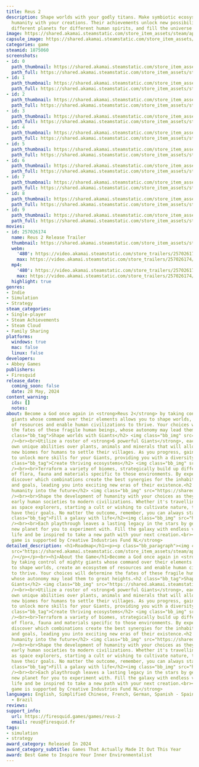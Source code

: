 ```yaml
---
title: Reus 2
description: Shape worlds with your godly titans. Make symbiotic ecosystems and inspire
  humanity with your creations. Their achievements unlock new possibilities. Make
  different planets for different human spirits, and fill the universe with life!
image: https://shared.akamai.steamstatic.com/store_item_assets/steam/apps/1875060/header.jpg?t=1732720987
capsule_image: https://shared.akamai.steamstatic.com/store_item_assets/steam/apps/1875060/8cbfb6eb800d81f97d72b7ea887da607d70eabb5/capsule_231x87.jpg?t=1732720987
categories: game
steamid: 1875060
screenshots:
- id: 0
  path_thumbnail: https://shared.akamai.steamstatic.com/store_item_assets/steam/apps/1875060/ss_96779e4b5d25579294a6db9a733e0c0b977c773e.600x338.jpg?t=1732720987
  path_full: https://shared.akamai.steamstatic.com/store_item_assets/steam/apps/1875060/ss_96779e4b5d25579294a6db9a733e0c0b977c773e.1920x1080.jpg?t=1732720987
- id: 1
  path_thumbnail: https://shared.akamai.steamstatic.com/store_item_assets/steam/apps/1875060/ss_98bfe72c1f49c00f337c841ad034cbf5ba497c48.600x338.jpg?t=1732720987
  path_full: https://shared.akamai.steamstatic.com/store_item_assets/steam/apps/1875060/ss_98bfe72c1f49c00f337c841ad034cbf5ba497c48.1920x1080.jpg?t=1732720987
- id: 2
  path_thumbnail: https://shared.akamai.steamstatic.com/store_item_assets/steam/apps/1875060/ss_6df15484ccb945174ead2556e309b2e5ebcc93d7.600x338.jpg?t=1732720987
  path_full: https://shared.akamai.steamstatic.com/store_item_assets/steam/apps/1875060/ss_6df15484ccb945174ead2556e309b2e5ebcc93d7.1920x1080.jpg?t=1732720987
- id: 3
  path_thumbnail: https://shared.akamai.steamstatic.com/store_item_assets/steam/apps/1875060/ss_97361f210a085ad629c0c041ee43224cbe9ff03c.600x338.jpg?t=1732720987
  path_full: https://shared.akamai.steamstatic.com/store_item_assets/steam/apps/1875060/ss_97361f210a085ad629c0c041ee43224cbe9ff03c.1920x1080.jpg?t=1732720987
- id: 4
  path_thumbnail: https://shared.akamai.steamstatic.com/store_item_assets/steam/apps/1875060/ss_b92be11895576aa05e72b0800d08e9c4313e7a34.600x338.jpg?t=1732720987
  path_full: https://shared.akamai.steamstatic.com/store_item_assets/steam/apps/1875060/ss_b92be11895576aa05e72b0800d08e9c4313e7a34.1920x1080.jpg?t=1732720987
- id: 5
  path_thumbnail: https://shared.akamai.steamstatic.com/store_item_assets/steam/apps/1875060/ss_dadaf870ae5595c2831f0f86b350f86f041be7fc.600x338.jpg?t=1732720987
  path_full: https://shared.akamai.steamstatic.com/store_item_assets/steam/apps/1875060/ss_dadaf870ae5595c2831f0f86b350f86f041be7fc.1920x1080.jpg?t=1732720987
- id: 6
  path_thumbnail: https://shared.akamai.steamstatic.com/store_item_assets/steam/apps/1875060/ss_099121512f998e53753ff8aac13939494eb30381.600x338.jpg?t=1732720987
  path_full: https://shared.akamai.steamstatic.com/store_item_assets/steam/apps/1875060/ss_099121512f998e53753ff8aac13939494eb30381.1920x1080.jpg?t=1732720987
- id: 7
  path_thumbnail: https://shared.akamai.steamstatic.com/store_item_assets/steam/apps/1875060/ss_877bb429d25712425515e2fbdcf5a9b77fe914e4.600x338.jpg?t=1732720987
  path_full: https://shared.akamai.steamstatic.com/store_item_assets/steam/apps/1875060/ss_877bb429d25712425515e2fbdcf5a9b77fe914e4.1920x1080.jpg?t=1732720987
- id: 8
  path_thumbnail: https://shared.akamai.steamstatic.com/store_item_assets/steam/apps/1875060/ss_987f5172e75853466bbf4d70b7858d4b73579f88.600x338.jpg?t=1732720987
  path_full: https://shared.akamai.steamstatic.com/store_item_assets/steam/apps/1875060/ss_987f5172e75853466bbf4d70b7858d4b73579f88.1920x1080.jpg?t=1732720987
- id: 9
  path_thumbnail: https://shared.akamai.steamstatic.com/store_item_assets/steam/apps/1875060/ss_f7ec565f93b298704c1ac19732510e9ea1b95b5c.600x338.jpg?t=1732720987
  path_full: https://shared.akamai.steamstatic.com/store_item_assets/steam/apps/1875060/ss_f7ec565f93b298704c1ac19732510e9ea1b95b5c.1920x1080.jpg?t=1732720987
movies:
- id: 257026174
  name: Reus 2 Release Trailer
  thumbnail: https://shared.akamai.steamstatic.com/store_item_assets/steam/apps/257026174/movie.293x165.jpg?t=1716903181
  webm:
    '480': https://video.akamai.steamstatic.com/store_trailers/257026174/movie480_vp9.webm?t=1716903181
    max: https://video.akamai.steamstatic.com/store_trailers/257026174/movie_max_vp9.webm?t=1716903181
  mp4:
    '480': https://video.akamai.steamstatic.com/store_trailers/257026174/movie480.mp4?t=1716903181
    max: https://video.akamai.steamstatic.com/store_trailers/257026174/movie_max.mp4?t=1716903181
  highlight: true
genres:
- Indie
- Simulation
- Strategy
steam_categories:
- Single-player
- Steam Achievements
- Steam Cloud
- Family Sharing
platforms:
  windows: true
  mac: false
  linux: false
developers:
- Abbey Games
publishers:
- Firesquid
release_date:
  coming_soon: false
  date: 28 May, 2024
content_warning:
  ids: []
  notes:
about: Become a God once again in <strong>Reus 2</strong> by taking control of mighty
  giants whose command over their elements allows you to shape worlds, create an ecosystem
  of resources and enable human civilizations to thrive. Your choices will determine
  the fates of these fragile human beings, whose autonomy may lead them to great heights.<h2
  class="bb_tag">Shape worlds with Giants</h2> <img class="bb_img" src="https://shared.akamai.steamstatic.com/store_item_assets/steam/apps/1875060/extras/GIF_1.gif?t=1732720987"
  /><br><br>Utilize a roster of <strong>6 powerful Giants</strong>, each with their
  own unique abilities over plants, animals and minerals that will allow you to create
  new biomes for humans to settle their villages. As you progress, gain inspiration
  to unlock more skills for your Giants, providing you with a diversity of choices.<h2
  class="bb_tag">Create thriving ecosystems</h2> <img class="bb_img" src="https://shared.akamai.steamstatic.com/store_item_assets/steam/apps/1875060/extras/GIF_2.gif?t=1732720987"
  /><br><br>Terraform a variety of biomes, strategically build up different combinations
  of flora, fauna and materials specific to those environments. By experimenting,
  discover which combinations create the best synergies for the inhabitants' needs
  and goals, leading you into exciting new eras of their existence.<h2 class="bb_tag">Lead
  humanity into the future</h2> <img class="bb_img" src="https://shared.akamai.steamstatic.com/store_item_assets/steam/apps/1875060/extras/GIF_3.gif?t=1732720987"
  /><br><br>Shape the development of humanity with your choices as they evolve from
  early human societies to modern civilizations. Whether it's travelling to the stars
  as space explorers, starting a cult or wishing to cultivate nature, they will all
  have their goals. No matter the outcome, remember, you can always start a new humanity.<h2
  class="bb_tag">Fill a galaxy with life</h2><img class="bb_img" src="https://shared.akamai.steamstatic.com/store_item_assets/steam/apps/1875060/extras/REUS2-GIF4-Update.gif?t=1732720987"
  /><br><br>Each playthrough leaves a lasting legacy in the stars by generating a
  new planet for you to experiment with. Fill the galaxy with endless variations of
  life and be inspired to take a new path with your next creation.<br><br><strong>This
  game is supported by Creative Industries Fund NL</strong>
detailed_description: <h1>Roadmap</h1><p><p class="bb_paragraph"><img class="bb_img"
  src="https://shared.akamai.steamstatic.com/store_item_assets/steam/apps/1875060/extras/REUS2_RoadMap05Vertical_Variation1_2025__1_.jpg?t=1732720987"
  /></p></p><br><h1>About the Game</h1>Become a God once again in <strong>Reus 2</strong>
  by taking control of mighty giants whose command over their elements allows you
  to shape worlds, create an ecosystem of resources and enable human civilizations
  to thrive. Your choices will determine the fates of these fragile human beings,
  whose autonomy may lead them to great heights.<h2 class="bb_tag">Shape worlds with
  Giants</h2> <img class="bb_img" src="https://shared.akamai.steamstatic.com/store_item_assets/steam/apps/1875060/extras/GIF_1.gif?t=1732720987"
  /><br><br>Utilize a roster of <strong>6 powerful Giants</strong>, each with their
  own unique abilities over plants, animals and minerals that will allow you to create
  new biomes for humans to settle their villages. As you progress, gain inspiration
  to unlock more skills for your Giants, providing you with a diversity of choices.<h2
  class="bb_tag">Create thriving ecosystems</h2> <img class="bb_img" src="https://shared.akamai.steamstatic.com/store_item_assets/steam/apps/1875060/extras/GIF_2.gif?t=1732720987"
  /><br><br>Terraform a variety of biomes, strategically build up different combinations
  of flora, fauna and materials specific to those environments. By experimenting,
  discover which combinations create the best synergies for the inhabitants' needs
  and goals, leading you into exciting new eras of their existence.<h2 class="bb_tag">Lead
  humanity into the future</h2> <img class="bb_img" src="https://shared.akamai.steamstatic.com/store_item_assets/steam/apps/1875060/extras/GIF_3.gif?t=1732720987"
  /><br><br>Shape the development of humanity with your choices as they evolve from
  early human societies to modern civilizations. Whether it's travelling to the stars
  as space explorers, starting a cult or wishing to cultivate nature, they will all
  have their goals. No matter the outcome, remember, you can always start a new humanity.<h2
  class="bb_tag">Fill a galaxy with life</h2><img class="bb_img" src="https://shared.akamai.steamstatic.com/store_item_assets/steam/apps/1875060/extras/REUS2-GIF4-Update.gif?t=1732720987"
  /><br><br>Each playthrough leaves a lasting legacy in the stars by generating a
  new planet for you to experiment with. Fill the galaxy with endless variations of
  life and be inspired to take a new path with your next creation.<br><br><strong>This
  game is supported by Creative Industries Fund NL</strong>
languages: English, Simplified Chinese, French, German, Spanish - Spain, Portuguese
  - Brazil
reviews:
support_info:
  url: https://firesquid.games/games/reus-2
  email: reus@firesquid.fr
tags:
- simulation
- strategy
award_category: Released In 2024
award_category_subtitle: Games That Actually Made It Out This Year
award: Best Game to Inspire Your Inner Environmentalist
---
```


